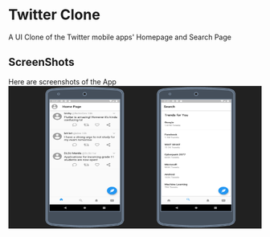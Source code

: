 # Twitter Clone

A UI Clone of the Twitter mobile apps' Homepage and Search Page

## ScreenShots

Here are screenshots of the App
![App Screenshots](https://github.com/eRuaro/Twitter-Clone/blob/main/Screenshot/Twitter.png)
